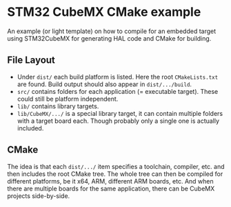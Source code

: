 # STM32 CubeMX CMake example

An example (or light template) on how to compile for an embedded target using STM32CubeMX for generating HAL code and CMake for building.

## File Layout

* Under `dist/` each build platform is listed.
  Here the root `CMakeLists.txt` are found.
  Build output should also appear in `dist/.../build`.
* `src/` contains folders for each application (= executable target).
  These could still be platform independent.
* `lib/` contains library targets.
* `lib/CubeMX/.../` is a special library target, it can contain multiple folders with a target board each.
   Though probably only a single one is actually included.

## CMake

The idea is that each `dist/.../` item specifies a toolchain, compiler, etc. and then includes the root CMake tree.
The whole tree can then be compiled for different platforms, be it x64, ARM, different ARM boards, etc.
And when there are multiple boards for the same application, there can be CubeMX projects side-by-side.
